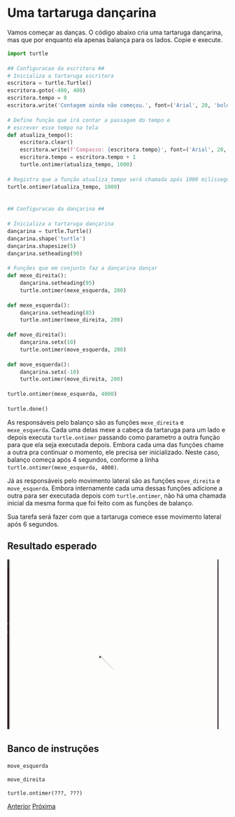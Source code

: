 # Uma tartaruga dançarina

Vamos começar as danças. O código abaixo cria uma tartaruga dançarina, mas que
por enquanto ela apenas balança para os lados. Copie e execute.

```python linenums
import turtle

## Configuracao da escritora ## 
# Inicializa a tartaruga escritora
escritora = turtle.Turtle()
escritora.goto(-400, 400)
escritora.tempo = 0
escritora.write('Contagem ainda não começou.', font=('Arial', 20, 'bold'))

# Define função que irá contar a passagem do tempo e
# escrever esse tempo na tela
def atualiza_tempo():
    escritora.clear()
    escritora.write(f'Compasso: {escritora.tempo}', font=('Arial', 20, 'bold'))
    escritora.tempo = escritora.tempo + 1
    turtle.ontimer(atualiza_tempo, 1000)

# Registra que a função atualiza_tempo será chamada após 1000 milissegundos
turtle.ontimer(atualiza_tempo, 1000)


## Configuracao da dançarina ##

# Inicializa a tartaruga dançarina
dançarina = turtle.Turtle()
dançarina.shape('turtle')
dançarina.shapesize(5)
dançarina.setheading(90)

# Funções que em conjunto faz a dançarina dançar
def mexe_direita():
    dançarina.setheading(95)
    turtle.ontimer(mexe_esquerda, 200)    

def mexe_esquerda():
    dançarina.setheading(85)
    turtle.ontimer(mexe_direita, 200)

def move_direita():
    dançarina.setx(10)
    turtle.ontimer(move_esquerda, 200)    

def move_esquerda():
    dançarina.setx(-10)
    turtle.ontimer(move_direita, 200)

turtle.ontimer(mexe_esquerda, 4000)

turtle.done()
```

As responsáveis pelo balanço são as funções `mexe_direita` e `mexe_esquerda`.
Cada uma delas mexe a cabeça da tartaruga para um lado e depois executa
`turtle.ontimer` passando como parametro a outra função para que ela seja
executada depois. Embora cada uma das funções chame a outra pra continuar
o momento, ele precisa ser inicializado. Neste caso, balanço começa após
4 segundos, conforme a linha `turtle.ontimer(mexe_esquerda, 4000)`.

Já as responsáveis pelo movimento lateral são as funções `move_direita` e
`move_esquerda`. Embora internamente cada uma dessas funções adicione a outra
para ser executada depois com `turtle.ontimer`, não há uma chamada inicial da
mesma forma que foi feito com as funções de balanço.

Sua tarefa será fazer com que a tartaruga comece esse movimento lateral após
6 segundos.

## Resultado esperado
![Uma tartaruga dançarina](03_dancarina.gif "Uma tartaruga dançarina")

## Banco de instruções

```move_esquerda```

```move_direita```

```turtle.ontimer(???, ???)```

[Anterior](02_escritora.md) [Próxima](04_palco_que_brilha.md)

